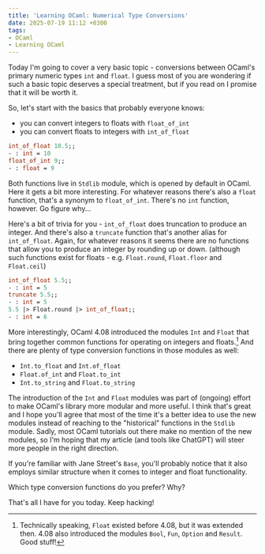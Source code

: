 ```yaml
---
title: 'Learning OCaml: Numerical Type Conversions'
date: 2025-07-19 11:12 +0300
tags:
- OCaml
- Learning OCaml
---
```


Today I'm going to cover a very basic topic - conversions between
OCaml's primary numeric types `int` and `float`. I guess most of you
are wondering if such a basic topic deserves a special treatment, but
if you read on I promise that it will be worth it.

So, let's start with the basics that probably everyone knows:

- you can convert integers to floats with `float_of_int`
- you can convert floats to integers with `int_of_float`

```ocaml
int_of_float 10.5;;
- : int = 10
float_of_int 9;;
- : float = 9
```

Both functions live in `Stdlib` module, which is opened by default in OCaml.
Here it gets a bit more interesting. For whatever reasons there's
also a `float` function, that's a synonym to `float_of_int`. There's
no `int` function, however. Go figure why...

Here's a bit of trivia for you - `int_of_float` does truncation to
produce an integer. And there's also a `truncate` function that's
another alias for `int_of_float`. Again, for whatever reasons it seems
there are no functions that allow you to produce an integer by rounding
up or down. (although such functions exist for floats - e.g. `Float.round`, `Float.floor`
and `Float.ceil`)

```ocaml
int_of_float 5.5;;
- : int = 5
truncate 5.5;;
- : int = 5
5.5 |> Float.round |> int_of_float;;
- : int = 6
```

More interestingly, OCaml 4.08 introduced the modules `Int` and `Float`
that bring together common functions for operating on integers and floats.[^1]
And there are plenty of type conversion functions in those modules as well:

- `Int.to_float` and `Int.of_float`
- `Float.of_int` and `Float.to_int`
- `Int.to_string` and `Float.to_string`

The introduction of the `Int` and `Float` modules was part of (ongoing)
effort to make OCaml's library more modular and more useful. I think
that's great and I hope you'll agree that most of the time it's a
better idea to use the new modules instead of reaching to the
"historical" functions in the `Stdlib` module. Sadly, most OCaml
tutorials out there make no mention of the new modules, so I'm hoping that
my article (and tools like ChatGPT) will steer more people in the right direction.

If you're familiar with Jane Street's `Base`, you'll probably notice that
it also employs similar structure when it comes to integer and float functionality.

Which type conversion functions do you prefer? Why?

That's all I have for you today. Keep hacking!

[^1]: Technically speaking, `Float` existed before 4.08, but it was extended then. 4.08 also introduced the modules `Bool`, `Fun`, `Option` and `Result`. Good stuff!
